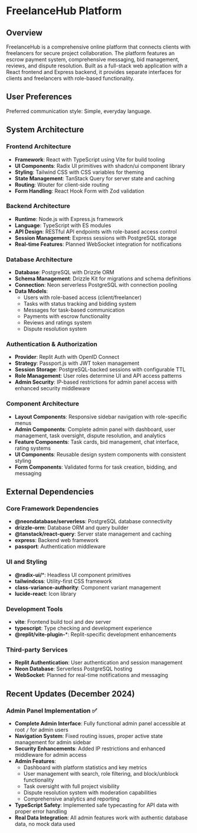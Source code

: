 # FreelanceHub Platform

## Overview

FreelanceHub is a comprehensive online platform that connects clients with freelancers for secure project collaboration. The platform features an escrow payment system, comprehensive messaging, bid management, reviews, and dispute resolution. Built as a full-stack web application with a React frontend and Express backend, it provides separate interfaces for clients and freelancers with role-based functionality.

## User Preferences

Preferred communication style: Simple, everyday language.

## System Architecture

### Frontend Architecture
- **Framework**: React with TypeScript using Vite for build tooling
- **UI Components**: Radix UI primitives with shadcn/ui component library
- **Styling**: Tailwind CSS with CSS variables for theming
- **State Management**: TanStack Query for server state and caching
- **Routing**: Wouter for client-side routing
- **Form Handling**: React Hook Form with Zod validation

### Backend Architecture
- **Runtime**: Node.js with Express.js framework
- **Language**: TypeScript with ES modules
- **API Design**: RESTful API endpoints with role-based access control
- **Session Management**: Express sessions with PostgreSQL storage
- **Real-time Features**: Planned WebSocket integration for notifications

### Database Architecture
- **Database**: PostgreSQL with Drizzle ORM
- **Schema Management**: Drizzle Kit for migrations and schema definitions
- **Connection**: Neon serverless PostgreSQL with connection pooling
- **Data Models**: 
  - Users with role-based access (client/freelancer)
  - Tasks with status tracking and bidding system
  - Messages for task-based communication
  - Payments with escrow functionality
  - Reviews and ratings system
  - Dispute resolution system

### Authentication & Authorization
- **Provider**: Replit Auth with OpenID Connect
- **Strategy**: Passport.js with JWT token management
- **Session Storage**: PostgreSQL-backed sessions with configurable TTL
- **Role Management**: User roles determine UI and API access patterns
- **Admin Security**: IP-based restrictions for admin panel access with enhanced security middleware

### Component Architecture
- **Layout Components**: Responsive sidebar navigation with role-specific menus
- **Admin Components**: Complete admin panel with dashboard, user management, task oversight, dispute resolution, and analytics
- **Feature Components**: Task cards, bid management, chat interface, rating systems
- **UI Components**: Reusable design system components with consistent styling
- **Form Components**: Validated forms for task creation, bidding, and messaging

## External Dependencies

### Core Framework Dependencies
- **@neondatabase/serverless**: PostgreSQL database connectivity
- **drizzle-orm**: Database ORM and query builder
- **@tanstack/react-query**: Server state management and caching
- **express**: Backend web framework
- **passport**: Authentication middleware

### UI and Styling
- **@radix-ui/***: Headless UI component primitives
- **tailwindcss**: Utility-first CSS framework
- **class-variance-authority**: Component variant management
- **lucide-react**: Icon library

### Development Tools
- **vite**: Frontend build tool and dev server
- **typescript**: Type checking and development experience
- **@replit/vite-plugin-***: Replit-specific development enhancements

### Third-party Services
- **Replit Authentication**: User authentication and session management
- **Neon Database**: Serverless PostgreSQL hosting
- **WebSocket**: Planned for real-time notifications and messaging

## Recent Updates (December 2024)

### Admin Panel Implementation ✅
- **Complete Admin Interface**: Fully functional admin panel accessible at root `/` for admin users
- **Navigation System**: Fixed routing issues, proper active state management for admin sidebar
- **Security Enhancements**: Added IP restrictions and enhanced middleware for admin access
- **Admin Features**:
  - Dashboard with platform statistics and key metrics
  - User management with search, role filtering, and block/unblock functionality
  - Task oversight with full project visibility
  - Dispute resolution system with moderation capabilities
  - Comprehensive analytics and reporting
- **TypeScript Safety**: Implemented safe typecasting for API data with proper error handling
- **Real Data Integration**: All admin features work with authentic database data, no mock data used